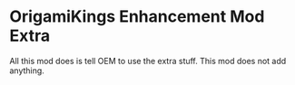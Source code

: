 # OrigamiKings Enhancement Mod Extra
All this mod does is tell OEM to use the extra stuff. This mod does not add anything.
